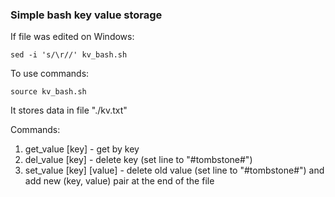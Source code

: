 ### Simple bash key value storage 
If file was edited on Windows:
````
sed -i 's/\r//' kv_bash.sh 
````
To use commands:
````
source kv_bash.sh
````
It stores data in file "./kv.txt"

Commands:
1. get_value [key] - get by key
2. del_value [key] - delete key (set line to "#tombstone#")
3. set_value [key] [value] - delete old value (set line to "#tombstone#") and 
add new (key, value) pair at the end of the file 